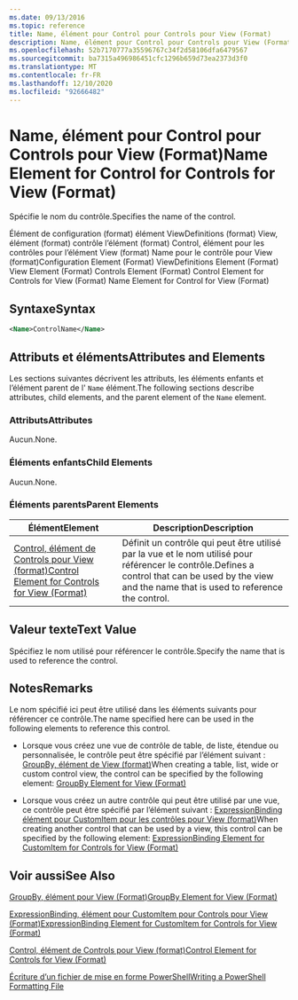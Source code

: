 ```yaml
---
ms.date: 09/13/2016
ms.topic: reference
title: Name, élément pour Control pour Controls pour View (Format)
description: Name, élément pour Control pour Controls pour View (Format)
ms.openlocfilehash: 52b7170777a35596767c34f2d58106dfa6479567
ms.sourcegitcommit: ba7315a496986451cfc1296b659d73ea2373d3f0
ms.translationtype: MT
ms.contentlocale: fr-FR
ms.lasthandoff: 12/10/2020
ms.locfileid: "92666482"
---
```

# <a name="name-element-for-control-for-controls-for-view-format"></a><span data-ttu-id="aceb1-103">Name, élément pour Control pour Controls pour View (Format)</span><span class="sxs-lookup"><span data-stu-id="aceb1-103">Name Element for Control for Controls for View (Format)</span></span>

<span data-ttu-id="aceb1-104">Spécifie le nom du contrôle.</span><span class="sxs-lookup"><span data-stu-id="aceb1-104">Specifies the name of the control.</span></span>

<span data-ttu-id="aceb1-105">Élément de configuration (format) élément ViewDefinitions (format) View, élément (format) contrôle l’élément (format) Control, élément pour les contrôles pour l’élément View (format) Name pour le contrôle pour View (format)</span><span class="sxs-lookup"><span data-stu-id="aceb1-105">Configuration Element (Format) ViewDefinitions Element (Format) View Element (Format) Controls Element (Format) Control Element for Controls for View (Format) Name Element for Control for View (Format)</span></span>

## <a name="syntax"></a><span data-ttu-id="aceb1-106">Syntaxe</span><span class="sxs-lookup"><span data-stu-id="aceb1-106">Syntax</span></span>

```xml
<Name>ControlName</Name>
```

## <a name="attributes-and-elements"></a><span data-ttu-id="aceb1-107">Attributs et éléments</span><span class="sxs-lookup"><span data-stu-id="aceb1-107">Attributes and Elements</span></span>

<span data-ttu-id="aceb1-108">Les sections suivantes décrivent les attributs, les éléments enfants et l’élément parent de l' `Name` élément.</span><span class="sxs-lookup"><span data-stu-id="aceb1-108">The following sections describe attributes, child elements, and the parent element of the `Name` element.</span></span>

### <a name="attributes"></a><span data-ttu-id="aceb1-109">Attributs</span><span class="sxs-lookup"><span data-stu-id="aceb1-109">Attributes</span></span>

<span data-ttu-id="aceb1-110">Aucun.</span><span class="sxs-lookup"><span data-stu-id="aceb1-110">None.</span></span>

### <a name="child-elements"></a><span data-ttu-id="aceb1-111">Éléments enfants</span><span class="sxs-lookup"><span data-stu-id="aceb1-111">Child Elements</span></span>

<span data-ttu-id="aceb1-112">Aucun.</span><span class="sxs-lookup"><span data-stu-id="aceb1-112">None.</span></span>

### <a name="parent-elements"></a><span data-ttu-id="aceb1-113">Éléments parents</span><span class="sxs-lookup"><span data-stu-id="aceb1-113">Parent Elements</span></span>

|<span data-ttu-id="aceb1-114">Élément</span><span class="sxs-lookup"><span data-stu-id="aceb1-114">Element</span></span>|<span data-ttu-id="aceb1-115">Description</span><span class="sxs-lookup"><span data-stu-id="aceb1-115">Description</span></span>|
|-------------|-----------------|
|[<span data-ttu-id="aceb1-116">Control, élément de Controls pour View (format)</span><span class="sxs-lookup"><span data-stu-id="aceb1-116">Control Element for Controls for View (Format)</span></span>](./control-element-for-controls-for-view-format.md)|<span data-ttu-id="aceb1-117">Définit un contrôle qui peut être utilisé par la vue et le nom utilisé pour référencer le contrôle.</span><span class="sxs-lookup"><span data-stu-id="aceb1-117">Defines a control that can be used by the view and the name that is used to reference the control.</span></span>|

## <a name="text-value"></a><span data-ttu-id="aceb1-118">Valeur texte</span><span class="sxs-lookup"><span data-stu-id="aceb1-118">Text Value</span></span>

<span data-ttu-id="aceb1-119">Spécifiez le nom utilisé pour référencer le contrôle.</span><span class="sxs-lookup"><span data-stu-id="aceb1-119">Specify the name that is used to reference the control.</span></span>

## <a name="remarks"></a><span data-ttu-id="aceb1-120">Notes</span><span class="sxs-lookup"><span data-stu-id="aceb1-120">Remarks</span></span>

<span data-ttu-id="aceb1-121">Le nom spécifié ici peut être utilisé dans les éléments suivants pour référencer ce contrôle.</span><span class="sxs-lookup"><span data-stu-id="aceb1-121">The name specified here can be used in the following elements to reference this control.</span></span>

- <span data-ttu-id="aceb1-122">Lorsque vous créez une vue de contrôle de table, de liste, étendue ou personnalisée, le contrôle peut être spécifié par l’élément suivant : [GroupBy, élément de View (format)](./groupby-element-for-view-format.md)</span><span class="sxs-lookup"><span data-stu-id="aceb1-122">When creating a table, list, wide or custom control view, the control can be specified by the following element: [GroupBy Element for View (Format)](./groupby-element-for-view-format.md)</span></span>

- <span data-ttu-id="aceb1-123">Lorsque vous créez un autre contrôle qui peut être utilisé par une vue, ce contrôle peut être spécifié par l’élément suivant : [ExpressionBinding élément pour CustomItem pour les contrôles pour View (format)](./expressionbinding-element-for-customitem-for-controls-for-view-format.md)</span><span class="sxs-lookup"><span data-stu-id="aceb1-123">When creating another control that can be used by a view, this control can be specified by the following element: [ExpressionBinding Element for CustomItem for Controls for View (Format)](./expressionbinding-element-for-customitem-for-controls-for-view-format.md)</span></span>

## <a name="see-also"></a><span data-ttu-id="aceb1-124">Voir aussi</span><span class="sxs-lookup"><span data-stu-id="aceb1-124">See Also</span></span>

[<span data-ttu-id="aceb1-125">GroupBy, élément pour View (Format)</span><span class="sxs-lookup"><span data-stu-id="aceb1-125">GroupBy Element for View (Format)</span></span>](./groupby-element-for-view-format.md)

[<span data-ttu-id="aceb1-126">ExpressionBinding, élément pour CustomItem pour Controls pour View (Format)</span><span class="sxs-lookup"><span data-stu-id="aceb1-126">ExpressionBinding Element for CustomItem for Controls for View (Format)</span></span>](./expressionbinding-element-for-customitem-for-controls-for-view-format.md)

[<span data-ttu-id="aceb1-127">Control, élément de Controls pour View (format)</span><span class="sxs-lookup"><span data-stu-id="aceb1-127">Control Element for Controls for View (Format)</span></span>](./control-element-for-controls-for-view-format.md)

[<span data-ttu-id="aceb1-128">Écriture d’un fichier de mise en forme PowerShell</span><span class="sxs-lookup"><span data-stu-id="aceb1-128">Writing a PowerShell Formatting File</span></span>](./writing-a-powershell-formatting-file.md)
